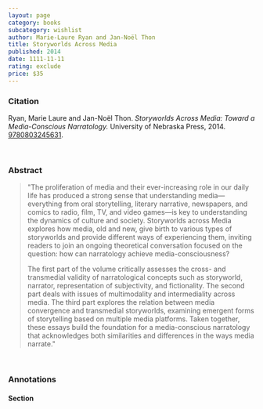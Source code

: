 ```yaml
---
layout: page
category: books
subcategory: wishlist
author: Marie-Laure Ryan and Jan-Noël Thon
title: Storyworlds Across Media
published: 2014
date: 1111-11-11
rating: exclude
price: $35
---
```


### Citation

Ryan, Marie Laure and Jan-Noël Thon. *Storyworlds Across Media: Toward a Media-Conscious Narratology.* University of Nebraska Press, 2014. [9780803245631](https://www.nebraskapress.unl.edu/nebraska-paperback/9780803245631/).

<br>

### Abstract

> "The proliferation of media and their ever-increasing role in our daily life has produced a strong sense that understanding media—everything from oral storytelling, literary narrative, newspapers, and comics to radio, film, TV, and video games—is key to understanding the dynamics of culture and society. Storyworlds across Media explores how media, old and new, give birth to various types of storyworlds and provide different ways of experiencing them, inviting readers to join an ongoing theoretical conversation focused on the question: how can narratology achieve media-consciousness?
>
> The first part of the volume critically assesses the cross- and transmedial validity of narratological concepts such as storyworld, narrator, representation of subjectivity, and fictionality. The second part deals with issues of multimodality and intermediality across media. The third part explores the relation between media convergence and transmedial storyworlds, examining emergent forms of storytelling based on multiple media platforms. Taken together, these essays build the foundation for a media-conscious narratology that acknowledges both similarities and differences in the ways media narrate."

<br>

### Annotations

#### Section

<br>
